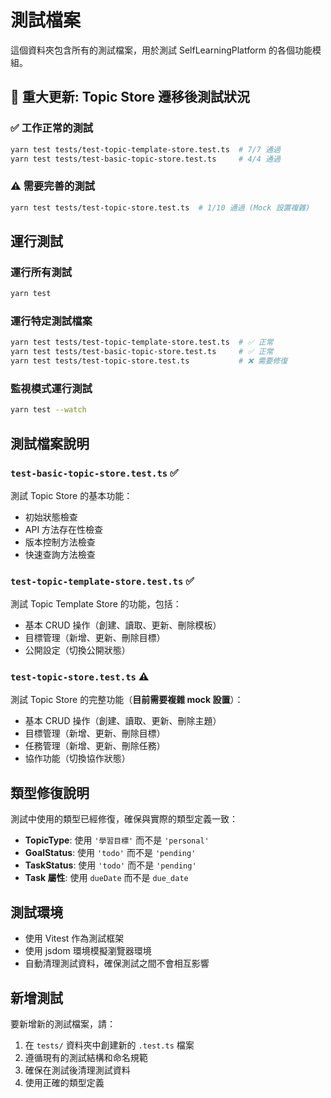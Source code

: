 # 測試檔案

這個資料夾包含所有的測試檔案，用於測試 SelfLearningPlatform 的各個功能模組。

## 🚀 重大更新: Topic Store 遷移後測試狀況

### ✅ **工作正常的測試**
```bash
yarn test tests/test-topic-template-store.test.ts  # 7/7 通過
yarn test tests/test-basic-topic-store.test.ts     # 4/4 通過
```

### ⚠️ **需要完善的測試**
```bash
yarn test tests/test-topic-store.test.ts  # 1/10 通過 (Mock 設置複雜)
```

## 運行測試

### 運行所有測試
```bash
yarn test
```

### 運行特定測試檔案
```bash
yarn test tests/test-topic-template-store.test.ts  # ✅ 正常
yarn test tests/test-basic-topic-store.test.ts     # ✅ 正常  
yarn test tests/test-topic-store.test.ts           # ❌ 需要修復
```

### 監視模式運行測試
```bash
yarn test --watch
```

## 測試檔案說明

### `test-basic-topic-store.test.ts` ✅ 
測試 Topic Store 的基本功能：
- 初始狀態檢查
- API 方法存在性檢查
- 版本控制方法檢查
- 快速查詢方法檢查

### `test-topic-template-store.test.ts` ✅
測試 Topic Template Store 的功能，包括：
- 基本 CRUD 操作（創建、讀取、更新、刪除模板）
- 目標管理（新增、更新、刪除目標）
- 公開設定（切換公開狀態）

### `test-topic-store.test.ts` ⚠️
測試 Topic Store 的完整功能（**目前需要複雜 mock 設置**）：
- 基本 CRUD 操作（創建、讀取、更新、刪除主題）
- 目標管理（新增、更新、刪除目標）
- 任務管理（新增、更新、刪除任務）
- 協作功能（切換協作狀態）

## 類型修復說明

測試中使用的類型已經修復，確保與實際的類型定義一致：

- **TopicType**: 使用 `'學習目標'` 而不是 `'personal'`
- **GoalStatus**: 使用 `'todo'` 而不是 `'pending'`
- **TaskStatus**: 使用 `'todo'` 而不是 `'pending'`
- **Task 屬性**: 使用 `dueDate` 而不是 `due_date`

## 測試環境

- 使用 Vitest 作為測試框架
- 使用 jsdom 環境模擬瀏覽器環境
- 自動清理測試資料，確保測試之間不會相互影響

## 新增測試

要新增新的測試檔案，請：

1. 在 `tests/` 資料夾中創建新的 `.test.ts` 檔案
2. 遵循現有的測試結構和命名規範
3. 確保在測試後清理測試資料
4. 使用正確的類型定義 